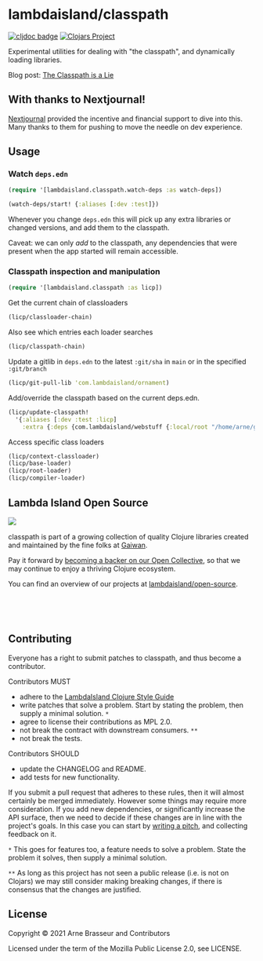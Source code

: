 # lambdaisland/classpath

<!-- badges -->
[![cljdoc badge](https://cljdoc.org/badge/com.lambdaisland/classpath)](https://cljdoc.org/d/com.lambdaisland/classpath) [![Clojars Project](https://img.shields.io/clojars/v/com.lambdaisland/classpath.svg)](https://clojars.org/com.lambdaisland/classpath)
<!-- /badges -->

Experimental utilities for dealing with "the classpath", and dynamically loading libraries.

Blog post: [The Classpath is a Lie](https://lambdaisland.com/blog/2021-08-25-classpath-is-a-lie)

## With thanks to Nextjournal!

[Nextjournal](https://nextjournal.com/) provided the incentive and financial
support to dive into this. Many thanks to them for pushing to move the needle on
dev experience.

## Usage

### Watch `deps.edn`

```clojure
(require '[lambdaisland.classpath.watch-deps :as watch-deps])

(watch-deps/start! {:aliases [:dev :test]})
```

Whenever you change `deps.edn` this will pick up any extra libraries or changed
versions, and add them to the classpath.

Caveat: we can only *add* to the classpath, any dependencies that were present
when the app started will remain accessible.

### Classpath inspection and manipulation

```clojure
(require '[lambdaisland.classpath :as licp])
```

Get the current chain of classloaders

```clojure
(licp/classloader-chain)
```

Also see which entries each loader searches

```clojure
(licp/classpath-chain)
```

Update a gitlib in `deps.edn` to the latest `:git/sha` in `main` or in the specified `:git/branch`

```clojure
(licp/git-pull-lib 'com.lambdaisland/ornament)
```

Add/override the classpath based on the current deps.edn.

```clojure
(licp/update-classpath!
  '{:aliases [:dev :test :licp]
    :extra {:deps {com.lambdaisland/webstuff {:local/root "/home/arne/github/lambdaisland/webstuff"}}}})
```

Access specific class loaders

```clojure
(licp/context-classloader)
(licp/base-loader)
(licp/root-loader)
(licp/compiler-loader)
```

<!-- opencollective -->
## Lambda Island Open Source

<img align="left" src="https://github.com/lambdaisland/open-source/raw/master/artwork/lighthouse_readme.png">

&nbsp;

classpath is part of a growing collection of quality Clojure libraries created and maintained
by the fine folks at [Gaiwan](https://gaiwan.co).

Pay it forward by [becoming a backer on our Open Collective](http://opencollective.com/lambda-island),
so that we may continue to enjoy a thriving Clojure ecosystem.

You can find an overview of our projects at [lambdaisland/open-source](https://github.com/lambdaisland/open-source).

&nbsp;

&nbsp;
<!-- /opencollective -->

<!-- contributing -->
## Contributing

Everyone has a right to submit patches to classpath, and thus become a contributor.

Contributors MUST

- adhere to the [LambdaIsland Clojure Style Guide](https://nextjournal.com/lambdaisland/clojure-style-guide)
- write patches that solve a problem. Start by stating the problem, then supply a minimal solution. `*`
- agree to license their contributions as MPL 2.0.
- not break the contract with downstream consumers. `**`
- not break the tests.

Contributors SHOULD

- update the CHANGELOG and README.
- add tests for new functionality.

If you submit a pull request that adheres to these rules, then it will almost
certainly be merged immediately. However some things may require more
consideration. If you add new dependencies, or significantly increase the API
surface, then we need to decide if these changes are in line with the project's
goals. In this case you can start by [writing a pitch](https://nextjournal.com/lambdaisland/pitch-template),
and collecting feedback on it.

`*` This goes for features too, a feature needs to solve a problem. State the problem it solves, then supply a minimal solution.

`**` As long as this project has not seen a public release (i.e. is not on Clojars)
we may still consider making breaking changes, if there is consensus that the
changes are justified.
<!-- /contributing -->

<!-- license -->
## License

Copyright &copy; 2021 Arne Brasseur and Contributors

Licensed under the term of the Mozilla Public License 2.0, see LICENSE.
<!-- /license -->

